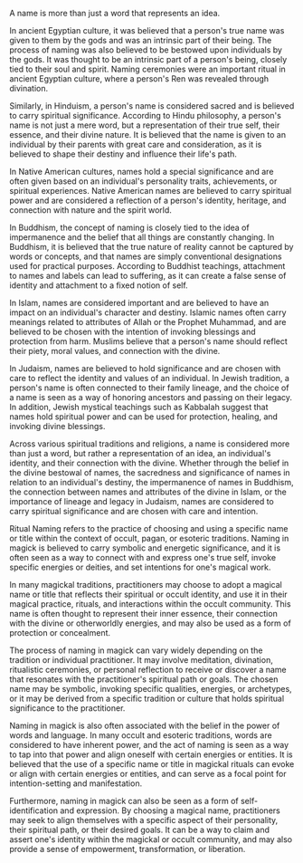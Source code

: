 A name is more than just a word that represents an idea.

In ancient Egyptian culture, it was believed that a person's true name was given to them by the gods and was an intrinsic part of their being.
The process of naming was also believed to be bestowed upon individuals by the gods. It was thought to be an intrinsic part of a person's being, closely tied to their soul and spirit. Naming ceremonies were an important ritual in ancient Egyptian culture, where a person's Ren was revealed through divination.

Similarly, in Hinduism, a person's name is considered sacred and is believed to carry spiritual significance. According to Hindu philosophy, a person's name is not just a mere word, but a representation of their true self, their essence, and their divine nature. It is believed that the name is given to an individual by their parents with great care and consideration, as it is believed to shape their destiny and influence their life's path.

In Native American cultures, names hold a special significance and are often given based on an individual's personality traits, achievements, or spiritual experiences. Native American names are believed to carry spiritual power and are considered a reflection of a person's identity, heritage, and connection with nature and the spirit world.

In Buddhism, the concept of naming is closely tied to the idea of impermanence and the belief that all things are constantly changing. In Buddhism, it is believed that the true nature of reality cannot be captured by words or concepts, and that names are simply conventional designations used for practical purposes. According to Buddhist teachings, attachment to names and labels can lead to suffering, as it can create a false sense of identity and attachment to a fixed notion of self.

In Islam, names are considered important and are believed to have an impact on an individual's character and destiny. Islamic names often carry meanings related to attributes of Allah or the Prophet Muhammad, and are believed to be chosen with the intention of invoking blessings and protection from harm. Muslims believe that a person's name should reflect their piety, moral values, and connection with the divine.

In Judaism, names are believed to hold significance and are chosen with care to reflect the identity and values of an individual. In Jewish tradition, a person's name is often connected to their family lineage, and the choice of a name is seen as a way of honoring ancestors and passing on their legacy. In addition, Jewish mystical teachings such as Kabbalah suggest that names hold spiritual power and can be used for protection, healing, and invoking divine blessings.

Across various spiritual traditions and religions, a name is considered more than just a word, but rather a representation of an idea, an individual's identity, and their connection with the divine. Whether through the belief in the divine bestowal of names, the sacredness and significance of names in relation to an individual's destiny, the impermanence of names in Buddhism, the connection between names and attributes of the divine in Islam, or the importance of lineage and legacy in Judaism, names are considered to carry spiritual significance and are chosen with care and intention.

Ritual Naming refers to the practice of choosing and using a specific name or title within the context of occult, pagan, or esoteric traditions. Naming in magick is believed to carry symbolic and energetic significance, and it is often seen as a way to connect with and express one's true self, invoke specific energies or deities, and set intentions for one's magical work.

In many magickal traditions, practitioners may choose to adopt a magical name or title that reflects their spiritual or occult identity, and use it in their magical practice, rituals, and interactions within the occult community. This name is often thought to represent their inner essence, their connection with the divine or otherworldly energies, and may also be used as a form of protection or concealment.

The process of naming in magick can vary widely depending on the tradition or individual practitioner. It may involve meditation, divination, ritualistic ceremonies, or personal reflection to receive or discover a name that resonates with the practitioner's spiritual path or goals. The chosen name may be symbolic, invoking specific qualities, energies, or archetypes, or it may be derived from a specific tradition or culture that holds spiritual significance to the practitioner.

Naming in magick is also often associated with the belief in the power of words and language. In many occult and esoteric traditions, words are considered to have inherent power, and the act of naming is seen as a way to tap into that power and align oneself with certain energies or entities. It is believed that the use of a specific name or title in magickal rituals can evoke or align with certain energies or entities, and can serve as a focal point for intention-setting and manifestation.

Furthermore, naming in magick can also be seen as a form of self-identification and expression. By choosing a magical name, practitioners may seek to align themselves with a specific aspect of their personality, their spiritual path, or their desired goals. It can be a way to claim and assert one's identity within the magickal or occult community, and may also provide a sense of empowerment, transformation, or liberation.
